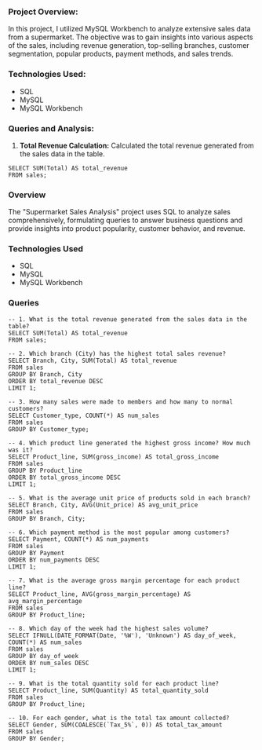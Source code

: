 ### **Project Overview:**
In this project, I utilized MySQL Workbench to analyze extensive sales data from a supermarket. The objective was to gain insights into various aspects of the sales, including revenue generation, top-selling branches, customer segmentation, popular products, payment methods, and sales trends.

### **Technologies Used:**
- SQL
- MySQL
- MySQL Workbench

### **Queries and Analysis:**
1. **Total Revenue Calculation:** Calculated the total revenue generated from the sales data in the table.
```
SELECT SUM(Total) AS total_revenue
FROM sales;
```





### Overview
The "Supermarket Sales Analysis" project uses SQL to analyze sales comprehensively, formulating queries to answer business questions and provide insights into product popularity, customer behavior, and revenue.

### Technologies Used
- SQL
- MySQL
- MySQL Workbench

### Queries
```
-- 1. What is the total revenue generated from the sales data in the table?
SELECT SUM(Total) AS total_revenue
FROM sales;

-- 2. Which branch (City) has the highest total sales revenue?
SELECT Branch, City, SUM(Total) AS total_revenue
FROM sales
GROUP BY Branch, City
ORDER BY total_revenue DESC
LIMIT 1;

-- 3. How many sales were made to members and how many to normal customers?
SELECT Customer_type, COUNT(*) AS num_sales
FROM sales
GROUP BY Customer_type;

-- 4. Which product line generated the highest gross income? How much was it?
SELECT Product_line, SUM(gross_income) AS total_gross_income
FROM sales
GROUP BY Product_line
ORDER BY total_gross_income DESC
LIMIT 1;

-- 5. What is the average unit price of products sold in each branch?
SELECT Branch, City, AVG(Unit_price) AS avg_unit_price
FROM sales
GROUP BY Branch, City;

-- 6. Which payment method is the most popular among customers?
SELECT Payment, COUNT(*) AS num_payments
FROM sales
GROUP BY Payment
ORDER BY num_payments DESC
LIMIT 1;

-- 7. What is the average gross margin percentage for each product line?
SELECT Product_line, AVG(gross_margin_percentage) AS avg_margin_percentage
FROM sales
GROUP BY Product_line;

-- 8. Which day of the week had the highest sales volume?
SELECT IFNULL(DATE_FORMAT(Date, '%W'), 'Unknown') AS day_of_week, COUNT(*) AS num_sales
FROM sales
GROUP BY day_of_week
ORDER BY num_sales DESC
LIMIT 1;

-- 9. What is the total quantity sold for each product line?
SELECT Product_line, SUM(Quantity) AS total_quantity_sold
FROM sales
GROUP BY Product_line;

-- 10. For each gender, what is the total tax amount collected?
SELECT Gender, SUM(COALESCE(`Tax_5%`, 0)) AS total_tax_amount
FROM sales
GROUP BY Gender;
